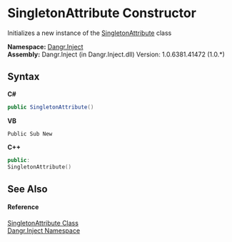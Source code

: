 # SingletonAttribute Constructor 
 

Initializes a new instance of the <a href="T_Dangr_Inject_SingletonAttribute">SingletonAttribute</a> class

**Namespace:**&nbsp;<a href="N_Dangr_Inject">Dangr.Inject</a><br />**Assembly:**&nbsp;Dangr.Inject (in Dangr.Inject.dll) Version: 1.0.6381.41472 (1.0.*)

## Syntax

**C#**<br />
``` C#
public SingletonAttribute()
```

**VB**<br />
``` VB
Public Sub New
```

**C++**<br />
``` C++
public:
SingletonAttribute()
```


## See Also


#### Reference
<a href="T_Dangr_Inject_SingletonAttribute">SingletonAttribute Class</a><br /><a href="N_Dangr_Inject">Dangr.Inject Namespace</a><br />